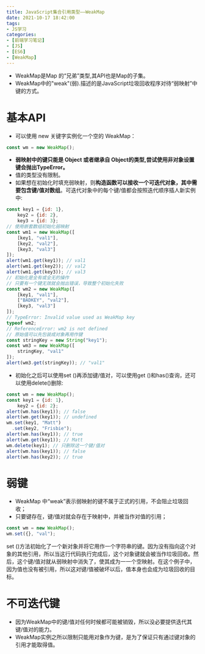 ```yaml
---
title: JavaScript集合引用类型——WeakMap
date: 2021-10-17 18:42:00
tags:
- JS学习
categories:
- [前端学习笔记]
- [JS]
- [ES6]
- [WeakMap]
---
```


* WeakMap是Map 的“兄弟”类型,其API也是Map的子集。
* WeakMap中的"weak"(弱).描述的是JavaScript垃圾回收程序对待“弱映射”中键的方式。

# 基本API

* 可以使用 new 关键字实例化一个空的 WeakMap：

```js
const wm = new WeakMap();
```

* **弱映射中的键只能是 Object 或者继承自 Object的类型,尝试使用非对象设置键会抛出TypeError。**
* 值的类型没有限制。
* 如果想在初始化时填充弱映射，则**构造函数可以接收一个可迭代对象，其中需要包含键/值对数组**。可迭代对象中的每个键/值都会按照迭代顺序插人新实例中:

```js
const key1 = {id: 1}, 
    key2 = {id: 2},
    key3 = {id: 3};
// 使用嵌套数组初始化弱映射
const wm1 = new WeakMap([ 
    [key1, "val1"], 
    [key2, "val2"], 
    [key3, "val3"] 
]); 
alert(wm1.get(key1)); // val1 
alert(wm1.get(key2)); // val2 
alert(wm1.get(key3)); // val3 
// 初始化是全有或全无的操作
// 只要有一个键无效就会抛出错误，导致整个初始化失败
const wm2 = new WeakMap([ 
    [key1, "val1"], 
    ["BADKEY", "val2"], 
    [key3, "val3"] 
]); 
// TypeError: Invalid value used as WeakMap key 
typeof wm2; 
// ReferenceError: wm2 is not defined 
// 原始值可以先包装成对象再用作键
const stringKey = new String("key1"); 
const wm3 = new WeakMap([ 
    stringKey, "val1" 
]); 
alert(wm3.get(stringKey)); // "val1" 
```

* 初始化之后可以使用set ()再添加键/值对，可以使用get ()和has()查询，还可以使用delete()删除:

```js
const wm = new WeakMap(); 
const key1 = {id: 1}, 
    key2 = {id: 2}; 
alert(wm.has(key1)); // false 
alert(wm.get(key1)); // undefined 
wm.set(key1, "Matt") 
  .set(key2, "Frisbie"); 
alert(wm.has(key1)); // true 
alert(wm.get(key1)); // Matt 
wm.delete(key1); // 只删除这一个键/值对
alert(wm.has(key1)); // false 
alert(wm.has(key2)); // true
```

# 弱键

* WeakMap 中“weak”表示弱映射的键不属于正式的引用，不会阻止垃圾回收；
* 只要键存在，键/值对就会存在于映射中，并被当作对值的引用；

```js
const wm = new WeakMap(); 
wm.set({}, "val"); 
```

set ()方法初始化了一个新对象并将它用作一个字符串的键。因为没有指向这个对象的其他引用，所以当这行代码执行完成后，这个对象键就会被当作垃圾回收。然后，这个键/值对就从弱映射中消失了，使其成为一一个空映射。在这个例子中，因为值也没有被引用，所以这对键/值被破坏以后，值本身也会成为垃圾回收的目标。

# 不可迭代键

* 因为WeakMap中的键/值对任何时候都可能被销毁，所以没必要提供迭代其键/值对的能力。
* WeakMap实例之所以限制只能用对象作为键，是为了保证只有通过键对象的引用才能取得值。

